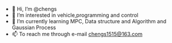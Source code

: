 - 👋 Hi, I’m @chengs
- 👀 I’m interested in vehicle,programming and control
- 🌱 I’m currently learning MPC, Data structure and Algorithm and Gaussian Process
- 📫 To reach me through e-mail chengs1515@163.com

<!---
chengs1515/chengs1515 is a ✨ special ✨ repository because its `README.md` (this file) appears on your GitHub profile.
You can click the Preview link to take a look at your changes.
--->
